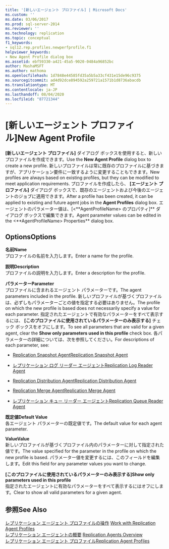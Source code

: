 ```yaml
---
title: '[新しいエージェント プロファイル] | Microsoft Docs'
ms.custom: ''
ms.date: 03/06/2017
ms.prod: sql-server-2014
ms.reviewer: ''
ms.technology: replication
ms.topic: conceptual
f1_keywords:
- sql12.rep.profiles.newperfprofile.f1
helpviewer_keywords:
- New Agent Profile dialog box
ms.assetid: ebf59330-a421-45a5-9020-0484a96852bc
author: MashaMSFT
ms.author: mathoma
ms.openlocfilehash: 1d7848e44585fd35a5b5a33cf431e15de96c9375
ms.sourcegitcommit: ad4d92dce894592a259721a1571b1d8736abacdb
ms.translationtype: MT
ms.contentlocale: ja-JP
ms.lasthandoff: 08/04/2020
ms.locfileid: "87721344"
---
```

# <a name="new-agent-profile"></a><span data-ttu-id="9d47f-102">[新しいエージェント プロファイル]</span><span class="sxs-lookup"><span data-stu-id="9d47f-102">New Agent Profile</span></span>
  <span data-ttu-id="9d47f-103">**[新しいエージェント プロファイル]** ダイアログ ボックスを使用すると、新しいプロファイルを作成できます。</span><span class="sxs-lookup"><span data-stu-id="9d47f-103">Use the **New Agent Profile** dialog box to create a new profile.</span></span> <span data-ttu-id="9d47f-104">新しいプロファイルは常に既存のプロファイルに基づきますが、アプリケーション要件に一致するように変更することもできます。</span><span class="sxs-lookup"><span data-stu-id="9d47f-104">New profiles are always based on existing profiles, but they can be modified to meet application requirements.</span></span> <span data-ttu-id="9d47f-105">プロファイルを作成したら、 **[エージェント プロファイル]** ダイアログ ボックスで、既存のエージェントおよび今後のエージェントのジョブに適用できます。</span><span class="sxs-lookup"><span data-stu-id="9d47f-105">After a profile has been created, it can be applied to existing and future agent jobs in the **Agent Profiles** dialog box.</span></span> <span data-ttu-id="9d47f-106">エージェントのパラメーター値は、[\<**AgentProfileName> のプロパティ]\*\* ダイアログ ボックスで編集できます。</span><span class="sxs-lookup"><span data-stu-id="9d47f-106">Agent parameter values can be edited in the \<**AgentProfileName> Properties\*\* dialog box.</span></span>  
  
## <a name="options"></a><span data-ttu-id="9d47f-107">Options</span><span class="sxs-lookup"><span data-stu-id="9d47f-107">Options</span></span>  
 <span data-ttu-id="9d47f-108">**名前**</span><span class="sxs-lookup"><span data-stu-id="9d47f-108">**Name**</span></span>  
 <span data-ttu-id="9d47f-109">プロファイルの名前を入力します。</span><span class="sxs-lookup"><span data-stu-id="9d47f-109">Enter a name for the profile.</span></span>  
  
 <span data-ttu-id="9d47f-110">**説明**</span><span class="sxs-lookup"><span data-stu-id="9d47f-110">**Description**</span></span>  
 <span data-ttu-id="9d47f-111">プロファイルの説明を入力します。</span><span class="sxs-lookup"><span data-stu-id="9d47f-111">Enter a description for the profile.</span></span>  
  
 <span data-ttu-id="9d47f-112">**パラメーター**</span><span class="sxs-lookup"><span data-stu-id="9d47f-112">**Parameter**</span></span>  
 <span data-ttu-id="9d47f-113">プロファイルに含まれるエージェント パラメーターです。</span><span class="sxs-lookup"><span data-stu-id="9d47f-113">The agent parameters included in the profile.</span></span> <span data-ttu-id="9d47f-114">新しいプロファイルが基づくプロファイルは、必ずしもパラメーターごとの値を指定する必要はありません。</span><span class="sxs-lookup"><span data-stu-id="9d47f-114">The profile on which the new profile is based does not necessarily specify a value for each parameter.</span></span> <span data-ttu-id="9d47f-115">指定されたエージェントで有効なパラメーターをすべて表示するには、 **[このプロファイルに使用されているパラメーターのみ表示する]** チェック ボックスをオフにします。</span><span class="sxs-lookup"><span data-stu-id="9d47f-115">To see all parameters that are valid for a given agent, clear the **Show only parameters used in this profile** check box.</span></span> <span data-ttu-id="9d47f-116">各パラメーターの詳細については、次を参照してください。</span><span class="sxs-lookup"><span data-stu-id="9d47f-116">For descriptions of each parameter, see:</span></span>  
  
-   [<span data-ttu-id="9d47f-117">Replication Snapshot Agent</span><span class="sxs-lookup"><span data-stu-id="9d47f-117">Replication Snapshot Agent</span></span>](agents/replication-snapshot-agent.md)  
  
-   [<span data-ttu-id="9d47f-118">レプリケーション ログ リーダー エージェント</span><span class="sxs-lookup"><span data-stu-id="9d47f-118">Replication Log Reader Agent</span></span>](agents/replication-log-reader-agent.md)  
  
-   [<span data-ttu-id="9d47f-119">Replication Distribution Agent</span><span class="sxs-lookup"><span data-stu-id="9d47f-119">Replication Distribution Agent</span></span>](agents/replication-distribution-agent.md)  
  
-   [<span data-ttu-id="9d47f-120">Replication Merge Agent</span><span class="sxs-lookup"><span data-stu-id="9d47f-120">Replication Merge Agent</span></span>](agents/replication-merge-agent.md)  
  
-   [<span data-ttu-id="9d47f-121">レプリケーション キュー リーダー エージェント</span><span class="sxs-lookup"><span data-stu-id="9d47f-121">Replication Queue Reader Agent</span></span>](agents/replication-queue-reader-agent.md)  
  
 <span data-ttu-id="9d47f-122">**既定値**</span><span class="sxs-lookup"><span data-stu-id="9d47f-122">**Default Value**</span></span>  
 <span data-ttu-id="9d47f-123">各エージェント パラメーターの既定値です。</span><span class="sxs-lookup"><span data-stu-id="9d47f-123">The default value for each agent parameter.</span></span>  
  
 <span data-ttu-id="9d47f-124">**Value**</span><span class="sxs-lookup"><span data-stu-id="9d47f-124">**Value**</span></span>  
 <span data-ttu-id="9d47f-125">新しいプロファイルが基づくプロファイル内のパラメーターに対して指定された値です。</span><span class="sxs-lookup"><span data-stu-id="9d47f-125">The value specified for the parameter in the profile on which the new profile is based.</span></span> <span data-ttu-id="9d47f-126">パラメーター値を変更するには、このフィールドを編集します。</span><span class="sxs-lookup"><span data-stu-id="9d47f-126">Edit this field for any parameter values you want to change.</span></span>  
  
 <span data-ttu-id="9d47f-127">**[このプロファイルに使用されているパラメーターのみ表示する]**</span><span class="sxs-lookup"><span data-stu-id="9d47f-127">**Show only parameters used in this profile**</span></span>  
 <span data-ttu-id="9d47f-128">指定されたエージェントに有効なパラメーターをすべて表示するにはオフにします。</span><span class="sxs-lookup"><span data-stu-id="9d47f-128">Clear to show all valid parameters for a given agent.</span></span>  
  
## <a name="see-also"></a><span data-ttu-id="9d47f-129">参照</span><span class="sxs-lookup"><span data-stu-id="9d47f-129">See Also</span></span>  
 <span data-ttu-id="9d47f-130">[レプリケーション エージェント プロファイルの操作](agents/work-with-replication-agent-profiles.md) </span><span class="sxs-lookup"><span data-stu-id="9d47f-130">[Work with Replication Agent Profiles](agents/work-with-replication-agent-profiles.md) </span></span>  
 <span data-ttu-id="9d47f-131">[レプリケーション エージェントの概要](agents/replication-agents-overview.md) </span><span class="sxs-lookup"><span data-stu-id="9d47f-131">[Replication Agents Overview](agents/replication-agents-overview.md) </span></span>  
 [<span data-ttu-id="9d47f-132">レプリケーション エージェント プロファイル</span><span class="sxs-lookup"><span data-stu-id="9d47f-132">Replication Agent Profiles</span></span>](agents/replication-agent-profiles.md)  
  
  
